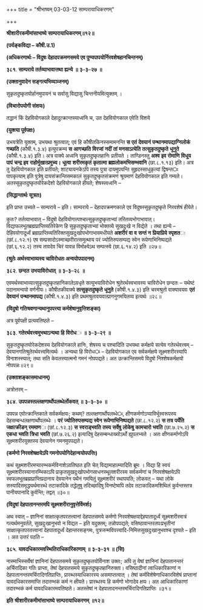 +++
title = "श्रीभाष्यम् 03-03-12 साम्परायाधिकरणम्"

+++


**श्रीशारीरकमीमांसाभाष्ये** **साम्परायाधिकरणम्॥१२॥**

**(पर्यङ्कविद्या – कौषी.उ.1)**

**(अधिकरणार्थः – विदुषः देहादपक्रमणसमये एव पुण्यपापयोर्निरवशेषहानचिन्तनम्)**

**३८१**. **साम्पराये** **तर्तव्याभावात्तथा** **ह्यन्ये** **॥** **३**–**३**–**२७** **॥**

**(उक्तानुवादेन सङ्गत्यभिव्यञ्जनम्)**

सुकृतदुष्कृतयोर्हानमुपायनं च सर्वासु विद्यासु चिन्तनीयमित्युक्तम् ।

**(विचारोपयोगी संशयः)**

तद्धानं किं देहवियोगकाले देहादुत्क्रान्तस्याध्वनि च, उत देहवियोगकाल एवेति विशये

**(युक्त्या पूर्वपक्षः)**

उभयत्रेति युक्तम्, उभयथा श्रुतत्वात्; एवं हि कौषीतकिनस्समामनन्ति **स** **एतं** **देवयानं** **पन्थानमापद्याग्निलोकं** **गच्छति** (कौषी.१.३.४) इत्युपक्रम्य **स** **आगच्छति** **विरजां** **नदीं** **तां** **मनसाऽत्येति** **तत्सुकृतदुष्कृते** **धूनुते** (कौषी.१.३.४) इति। अत्र वाक्ये अध्वनि सुकृतदुष्कृतहानिः प्रतीयते । ताण्डिनस्तु **अश्व** **इव** **रोमाणि** **विधूय** **पापं** **चन्द्र** **इव** **राहोर्मुखात्प्रमुच्य।** **धूत्वा** **शरीरमकृतं** **कृतात्मा** **ब्रह्मलोकमभिसम्भवानि** (छा.८.१.१३) इति। अत्र तु देहवियोगकाल इति प्रतीयते; शाट्यायनकेऽपि तस्य पुत्रा दायमुपयन्ति सुहृदस्साधुकृत्यां द्विषन्त**ः** पापकृत्याम् इति पुत्रेषु दायसंक्रान्तिसमकालं सुकृतदुष्कृतसंक्रमणं श्रूयमाणं देहवियोगकाल इति गम्यते। अतस्सुकृतदुष्कृतयोरेकदेशो देहवियोगकाले हीयते; शेषस्त्वध्वनि –

**(सिद्धान्तार्थः सूत्रतः)**

इति प्राप्त उच्यते – साम्पराये – इति। साम्पराये – देहादपक्रमणकाले एव विदुषस्सुकृतदुष्कृते निरवशेषं हीयेते।

कुतः? तर्तव्याभावात् – विदुषो देहवियोगात्पश्चात्सुकृतदुष्कृताभ्यां तरितव्यभोगाभावात्। विद्याफलभूतब्रह्मप्राप्तिव्यतिरेकेण हि सुकृतदुष्कृताभ्यां भोक्तव्ये सुखदुःखे न विद्येते । तथा ह्यन्ये – देहिवयोगादूर्ध्वं ब्रह्मप्राप्तिव्यतिरिक्तसुखदुःखोपभोगाभावमधीयते
**अशरीरं** **वा** **व** **सन्तं** **न** **प्रियाप्रिये** **स्पृशत**ः (छां.८.१२.१) एष सम्प्रसादोऽस्माच्छरीरात्समुत्थाय परं ज्योतिरुपसम्पद्य स्वेन रूपेणाभिनिष्पद्यते (छां.६.१२.२) तस्य तावदेव चिरं यावन्न विमोक्ष्येऽथ सम्पत्स्ये (छा.६.१४.२) इति ॥२७॥

**(श्रुतेः अर्थस्वाभाव्यस्य चाविरोधतः अन्वयोपपादनम्)**

**३८२**. **छन्दत** **उभयाविरोधात्** **॥** **३**–**३**–**२८** **॥**

एवमर्थस्वाभाव्यात्सुकृतदुष्कृतहानिकालेऽवधृते सत्युभयाविरोधेन श्रुतेरर्थस्वभावस्य चाविरोधेन छन्दतः – यथेष्टं पदानामन्वयो वर्णनीयः। कौषीतकीवाक्ये **तत्सुकृतदुष्कृते** **धूनुते** (कौषी.१.४.३) इति चरमश्रुतो वाक्यावयवः **एतं** **देवयानं** **पन्थानमापद्य** (कौषी.१.४.३) इति प्रथमश्रुतावयवात्प्रागनुगमयितव्य इत्यर्थः ॥२८॥

**(विदुषो गतिश्रवणान्यथानुपपत्त्या कर्मशेषानुवृत्तिशङ्का)**

अत्र पूर्वपक्षी प्रत्यवतिष्ठते –

**३८३**. **गतेरर्थवत्त्वमुभथाऽन्यथा** **हि** **विरोध**ः **॥** **३**–**३**–**२९** **॥**

सुकृतदुष्कृतयोरेकदेशस्य देहवियोगकाले हानिः, शेषस्य च पश्चादिति उभयथा कर्मक्षये सत्येव गतेरर्थवत्त्वम् – देवयानगतिश्रुतेरर्थवत्त्वमित्यर्थः । अन्यथा हि विरोध**ः** – देहवियोगकाल एव सर्वकर्मक्षये सूक्ष्मशरीरस्यापि विनाशस्स्यात्; तथा सति केवलस्यात्मनो गमनं नोपपद्यते। अत उत्क्रान्तिसमये विदुषो निश्शेषकर्मक्षयो नोपपन्नः॥२९॥

**(उक्ताशङ्कासमाधानम्)**

अत्रोत्तरम् –

**३८४**. **उपपन्नस्तल्लक्षणार्थोपलब्धेर्लोकवत्** **॥** **३**–**३**–**३०** **॥**

उपपन्न एवोत्क्रान्तिकाले सर्वकर्मक्षयः; कथम्? तल्लक्षणार्थोपलब्धे**ः**,
क्षीणकर्मणोऽप्याविर्भूस्वरूपस्य देहसम्बन्धलक्षणार्थोपलब्धेः । **परं** **ज्योतिरुपसम्पद्य** **स्वेन** **रूपेणाभिनिष्पद्यते** (छा.८.१२.२) **स** **तत्र** **पर्येति** **जक्षत्क्रीडन्** **रममाण**ः (छां.८.१२.३) **स** **स्वराड्भवति** **तस्य** **सर्वेषु** **लोकेषु** **कामचारो** **भवति** (छा.७.२५.२) **स** **एकधा** **भवति** **त्रिधा** **भवति** (छां.७.२६.२) इत्यादिषु देहसम्बन्धाख्योऽर्थो ह्युपलभ्यते । अतः क्षीणकर्माणोऽपि सूक्ष्मशरीरयुक्तस्य देवयानेन गमनमुपपद्यते।

**(कर्मणो निरवशेषक्षयेऽपि गमनोपयोगिदेहान्वयोपपत्तिः)**

कथं सूक्ष्मशरीरमप्यारम्भकर्मविनाशेऽवतिष्ठत इति चेत् विद्यामाहात्म्यादिति ब्रूमः । विद्या हि स्वयं सूक्ष्मशरीरस्यानारम्भिकाऽपि प्राकृतसुखदुःखोपभोगसाधनस्थूलशरीरस्य सर्वकर्मणां च निरवशेषक्षयेऽपि स्वफलभूतब्रह्मप्राप्तिप्रदानाय देवयानेन पथैनं गमयितुं सूक्ष्मशरीरं स्थापयति; लोकवत् – यथा लोके सस्यादिसमृद्ध्यर्थमारब्धे तटाकादिके तद्धेतुषु तदिच्छादिषु विनष्टेष्वपि तदेव तटाकादिकमशिथिलं कुर्वन्तस्तत्र पानीयपानादि कुर्वन्ति; तद्वत् ॥३०॥

**(विदुषां देहपातानन्तरमपि सूक्ष्मशरीरानुवृत्तेर्विमर्शः)**

अथ स्यात् – ज्ञानिनां साक्षात्कृतपरतत्त्वानां देहपातसमये कर्मणो निरवशेषक्षयाद्देहपातादूर्ध्वं सूक्ष्मशरीरमात्रं गत्यर्थमनुवर्तते, सुखदुःखानुभवो न विद्यत – इति यदुक्तम्; तन्नोपपद्यते; वसिष्ठावान्तरतपःप्रभृतीनां साक्षात्कृतपरतत्त्वानां देहपातादूर्ध्वं देहान्तरसङ्गमः, पुत्रजन्मविपत्त्यादि-निमित्तसुखदुःखानुभवश्च दृश्यते – इति । अत उत्तरं पठति –

**३८५**. **यावदधिकारमवस्थितिराधिकारिकाणाम्** **॥** **३**–**३**–**३१** **॥** **(सि)**

नास्माभिस्सर्वेषां ज्ञानिनां देहपातसमये सुकृतदुष्कृतयोर्विनाश उक्तः;
अपि तु येषां ज्ञानिनां देहपातानन्तरं अर्चिरादिका गतिः प्राप्ता, तेषां देहपातसमये सुकृतदुष्कृतहानिरुक्ता। वसिष्ठादीनां त्वाधिकारिकाणां न देहपातानन्तरमर्चिरादिगतिप्राप्तिः, प्रारब्धस्याधिकारस्य असमाप्तत्वात् । तेषां कर्मविशेषेणाधिकारविशेषं प्राप्तानां यावदधिकारसमाप्ति तदारम्भकं कर्म न क्षीयते। प्रारब्धस्य हि कर्मणो भोगादेव क्षयः। अत आधिकारिकाणां तदारम्भकं कर्म यावदधिकारमवतिष्ठते। अतस्तेषां न देहपातादनन्तरमर्चिरादिगतिप्राप्तिः ॥३१॥

**इति** **श्रीशारीरकमीमांसाभाष्ये** **साम्परायाधिकरणम्** **॥१२॥**


